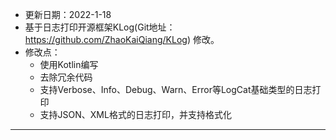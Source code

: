 - 更新日期：2022-1-18
- 基于日志打印开源框架KLog(Git地址：https://github.com/ZhaoKaiQiang/KLog) 修改。
- 修改点：
  - 使用Kotlin编写
  - 去除冗余代码
  - 支持Verbose、Info、Debug、Warn、Error等LogCat基础类型的日志打印
  - 支持JSON、XML格式的日志打印，并支持格式化

-----------------

